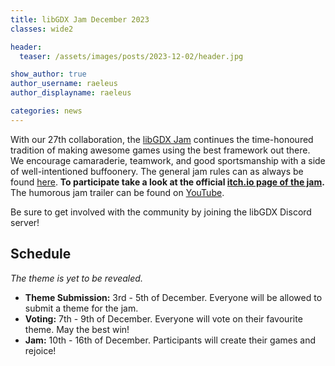 ```yaml
---
title: libGDX Jam December 2023
classes: wide2

header:
  teaser: /assets/images/posts/2023-12-02/header.jpg

show_author: true
author_username: raeleus
author_displayname: raeleus

categories: news
---
```


With our 27th collaboration, the [libGDX Jam](/community/jams/) continues the time-honoured tradition of making awesome games using the best framework out there. We encourage camaraderie, teamwork, and good sportsmanship with a side of well-intentioned buffoonery. The general jam rules can as always be found [here](/community/jams/#rules). **To participate take a look at the official [itch.io page of the jam](https://itch.io/jam/libgdx-jam-27).** The humorous jam trailer can be found on [YouTube](https://www.youtube.com/watch?v=NE6vIKRfeDo).

Be sure to get involved with the community by joining the libGDX Discord server!

## Schedule
_The theme is yet to be revealed._
<!--The theme is **this**. Good luck everybody!-->

- **Theme Submission:** 3rd - 5th of December. Everyone will be allowed to submit a theme for the jam.
- **Voting:** 7th - 9th of December. Everyone will vote on their favourite theme. May the best win!
- **Jam:** 10th - 16th of December. Participants will create their games and rejoice!

<!--## Submissions
The libGDX Jam December 2023 is now over! We hope everyone had a lot of fun and are proud to present the [N submissions](https://itch.io/jam/libgdx-jam-27/entries).-->
